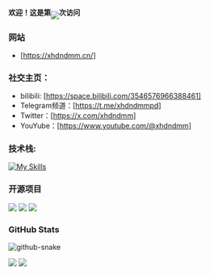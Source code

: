 #### 欢迎！这是第<img align="middle" src="https://count.getloli.com/@xhdndmm?name=xhdndmm&theme=minecraft&padding=7&offset=0&align=top&scale=1&pixelated=1&darkmode=auto">次访问
### **网站**
-  [https://xhdndmm.cn/]
### **社交主页：**
-  bilibili: [https://space.bilibili.com/3546576966388461]
-  Telegram频道：[https://t.me/xhdndmmpd]
-  Twitter：[https://x.com/xhdndmm]
-  YouYube：[https://www.youtube.com/@xhdndmm]
### **技术栈:**
[![My Skills](https://skillicons.dev/icons?i=bash,blender,cloudflare,debian,git,github,linux,ps,pr,py,vscode,windows)](https://skillicons.dev)
### 开源项目
[![](https://github-readme-stats.vercel.app/api/pin/?username=xhdndmm&repo=miaobox)](https://github.com/xhdndmm/miaobox)
[![](https://github-readme-stats.vercel.app/api/pin/?username=xhdndmm&repo=chat)](https://github.com/xhdndmm/chat)
[![](https://github-readme-stats.vercel.app/api/pin/?username=xhdndmm&repo=cat-message)](https://github.com/xhdndmm/cat-message)
### GitHub Stats
<picture>
  <source media="(prefers-color-scheme: dark)" srcset="https://raw.githubusercontent.com/xhdndmm/xhdndmm/output/github-contribution-grid-snake-dark.svg" />
  <source media="(prefers-color-scheme: light)" srcset="https://raw.githubusercontent.com/xhdndmm/xhdndmm/output/github-contribution-grid-snake.svg" />
  <img alt="github-snake" src="github-snake.svg" />
</picture>  

![](https://github-readme-stats.vercel.app/api?username=xhdndmm&theme=github_dark&show_icons=true&show=reviews&hide=contribs&hide_border=true)
![](https://github-readme-stats.vercel.app/api/top-langs/?username=xhdndmm&layout=compact&theme=github_dark&hide_border=true)

